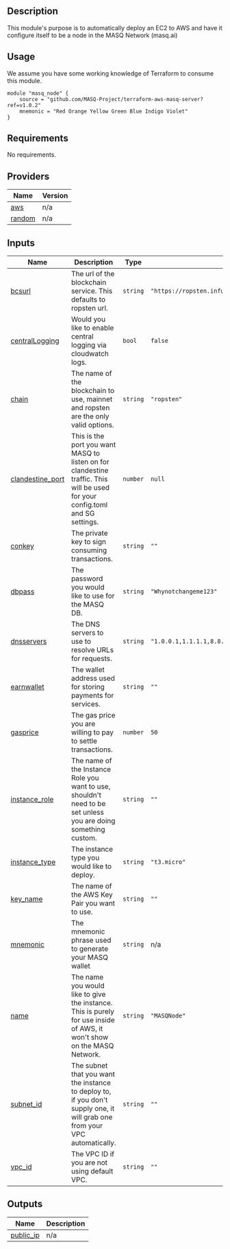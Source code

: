 ## Description
This module's purpose is to automatically deploy an EC2 to AWS and have it configure itself to be a node in the MASQ Network (masq.ai)

## Usage
We assume you have some working knowledge of Terraform to consume this module.
```HCL
module "masq_node" {
    source = "github.com/MASQ-Project/terraform-aws-masq-server?ref=v1.0.2"
    mnemonic = "Red Orange Yellow Green Blue Indigo Violet"
}
```
<!-- BEGIN_TF_DOCS -->
## Requirements

No requirements.

## Providers

| Name | Version |
|------|---------|
| <a name="provider_aws"></a> [aws](#provider\_aws) | n/a |
| <a name="provider_random"></a> [random](#provider\_random) | n/a |

## Inputs

| Name | Description | Type | Default | Required |
|------|-------------|------|---------|:--------:|
| <a name="input_bcsurl"></a> [bcsurl](#input\_bcsurl) | The url of the blockchain service.  This defaults to ropsten url. | `string` | `"https://ropsten.infura.io/v3/0ead23143b174f6983c76f69ddcf4026"` | no |
| <a name="input_centralLogging"></a> [centralLogging](#input\_centralLogging) | Would you like to enable central logging via cloudwatch logs. | `bool` | `false` | no |
| <a name="input_chain"></a> [chain](#input\_chain) | The name of the blockchain to use, mainnet and ropsten are the only valid options. | `string` | `"ropsten"` | no |
| <a name="input_clandestine_port"></a> [clandestine\_port](#input\_clandestine\_port) | This is the port you want MASQ to listen on for clandestine traffic.  This will be used for your config.toml and SG settings. | `number` | `null` | no |
| <a name="input_conkey"></a> [conkey](#input\_conkey) | The private key to sign consuming transactions. | `string` | `""` | no |
| <a name="input_dbpass"></a> [dbpass](#input\_dbpass) | The password you would like to use for the MASQ DB. | `string` | `"Whynotchangeme123"` | no |
| <a name="input_dnsservers"></a> [dnsservers](#input\_dnsservers) | The DNS servers to use to resolve URLs for requests. | `string` | `"1.0.0.1,1.1.1.1,8.8.8.8,9.9.9.9"` | no |
| <a name="input_earnwallet"></a> [earnwallet](#input\_earnwallet) | The wallet address used for storing payments for services. | `string` | `""` | no |
| <a name="input_gasprice"></a> [gasprice](#input\_gasprice) | The gas price you are willing to pay to settle transactions. | `number` | `50` | no |
| <a name="input_instance_role"></a> [instance\_role](#input\_instance\_role) | The name of the Instance Role you want to use, shouldn't need to be set unless you are doing something custom. | `string` | `""` | no |
| <a name="input_instance_type"></a> [instance\_type](#input\_instance\_type) | The instance type you would like to deploy. | `string` | `"t3.micro"` | no |
| <a name="input_key_name"></a> [key\_name](#input\_key\_name) | The name of the AWS Key Pair you want to use. | `string` | `""` | no |
| <a name="input_mnemonic"></a> [mnemonic](#input\_mnemonic) | The mnemonic phrase used to generate your MASQ wallet | `string` | n/a | yes |
| <a name="input_name"></a> [name](#input\_name) | The name you would like to give the instance.  This is purely for use inside of AWS, it won't show on the MASQ Network. | `string` | `"MASQNode"` | no |
| <a name="input_subnet_id"></a> [subnet\_id](#input\_subnet\_id) | The subnet that you want the instance to deploy to, if you don't supply one, it will grab one from your VPC automatically. | `string` | `""` | no |
| <a name="input_vpc_id"></a> [vpc\_id](#input\_vpc\_id) | The VPC ID if you are not using default VPC. | `string` | `""` | no |

## Outputs

| Name | Description |
|------|-------------|
| <a name="output_public_ip"></a> [public\_ip](#output\_public\_ip) | n/a |
<!-- END_TF_DOCS -->